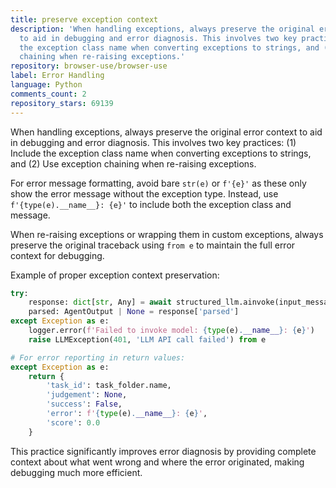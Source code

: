 ```yaml
---
title: preserve exception context
description: 'When handling exceptions, always preserve the original error context
  to aid in debugging and error diagnosis. This involves two key practices: (1) Include
  the exception class name when converting exceptions to strings, and (2) Use exception
  chaining when re-raising exceptions.'
repository: browser-use/browser-use
label: Error Handling
language: Python
comments_count: 2
repository_stars: 69139
---
```


When handling exceptions, always preserve the original error context to aid in debugging and error diagnosis. This involves two key practices: (1) Include the exception class name when converting exceptions to strings, and (2) Use exception chaining when re-raising exceptions.

For error message formatting, avoid bare `str(e)` or `f'{e}'` as these only show the error message without the exception type. Instead, use `f'{type(e).__name__}: {e}'` to include both the exception class and message.

When re-raising exceptions or wrapping them in custom exceptions, always preserve the original traceback using `from e` to maintain the full error context for debugging.

Example of proper exception context preservation:

```python
try:
    response: dict[str, Any] = await structured_llm.ainvoke(input_messages)
    parsed: AgentOutput | None = response['parsed']
except Exception as e:
    logger.error(f'Failed to invoke model: {type(e).__name__}: {e}')
    raise LLMException(401, 'LLM API call failed') from e

# For error reporting in return values:
except Exception as e:
    return {
        'task_id': task_folder.name, 
        'judgement': None, 
        'success': False, 
        'error': f'{type(e).__name__}: {e}', 
        'score': 0.0
    }
```

This practice significantly improves error diagnosis by providing complete context about what went wrong and where the error originated, making debugging much more efficient.